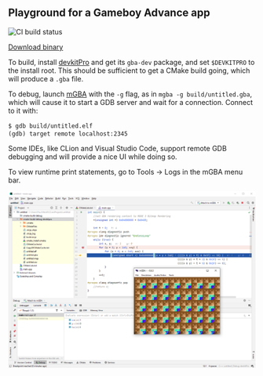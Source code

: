 ## Playground for a Gameboy Advance app

![CI build status](https://github.com/pmer/gba/actions/workflows/build.yml/badge.svg)

[Download binary](https://nightly.link/pmer/gba/workflows/build/main/untitled.gba.zip)

To build, install [devkitPro](https://devkitpro.org/wiki/Getting_Started) and
get its `gba-dev` package, and set `$DEVKITPRO` to the install root. This
should be sufficient to get a CMake build going, which will produce a `.gba`
file.

To debug, launch [mGBA](https://mgba.io/) with the `-g` flag,  as in `mgba -g
build/untitled.gba`, which will cause it to start a GDB server and wait for a
connection.  Connect to it with:

```
$ gdb build/untitled.elf
(gdb) target remote localhost:2345
```

Some IDEs, like CLion and Visual Studio Code, support remote GDB debugging and
will provide a nice UI while doing so.

To view runtime print statements, go to Tools → Logs in the mGBA menu bar.

![Example image of debugging with CLion](img/debugging.png)
